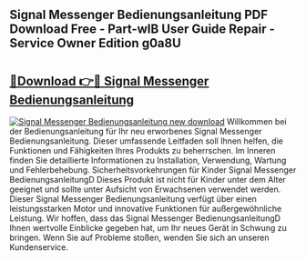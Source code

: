 ## Signal Messenger Bedienungsanleitung PDF Download Free - Part-wIB User Guide Repair - Service Owner Edition g0a8U

# <h2><a href="http://df19gj.blite.top/?on=Signal+Messenger+Bedienungsanleitung">🔗Download 👉🔴 Signal Messenger Bedienungsanleitung</a></h2>

[![Signal Messenger Bedienungsanleitung new download](https://i.imgur.com/lujVjoI.png)](http://df19gj.blite.top/?on=Signal+Messenger+Bedienungsanleitung)
Willkommen bei der Bedienungsanleitung für Ihr neu erworbenes Signal Messenger Bedienungsanleitung. Dieser umfassende Leitfaden soll Ihnen helfen, die Funktionen und Fähigkeiten Ihres Produkts zu beherrschen. Im Inneren finden Sie detaillierte Informationen zu Installation, Verwendung, Wartung und Fehlerbehebung. Sicherheitsvorkehrungen für Kinder Signal Messenger BedienungsanleitungD Dieses Produkt ist nicht für Kinder unter dem Alter geeignet und sollte unter Aufsicht von Erwachsenen verwendet werden. Dieser Signal Messenger Bedienungsanleitung verfügt über einen leistungsstarken Motor und innovative Funktionen für außergewöhnliche Leistung. Wir hoffen, dass das Signal Messenger BedienungsanleitungD Ihnen wertvolle Einblicke gegeben hat, um Ihr neues Gerät in Schwung zu bringen. Wenn Sie auf Probleme stoßen, wenden Sie sich an unseren Kundenservice.

